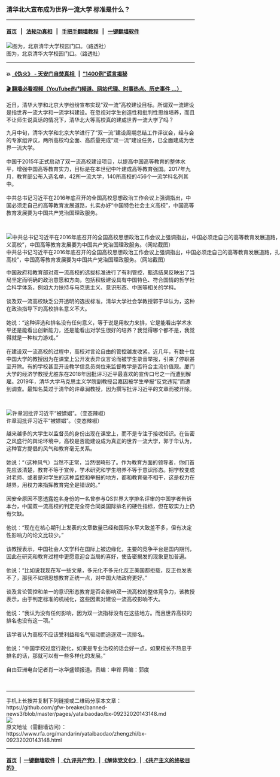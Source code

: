 ### 清华北大宣布成为世界一流大学  标准是什么？
------------------------

#### [首页](https://github.com/gfw-breaker/banned-news3/blob/master/README.md) &nbsp;&nbsp;|&nbsp;&nbsp; [法轮功真相](https://github.com/begood0513/basic/blob/master/README.md)  &nbsp;&nbsp;|&nbsp;&nbsp; [手把手翻墙教程](https://github.com/gfw-breaker/guides/wiki)  &nbsp;&nbsp;|&nbsp;&nbsp; [一键翻墙软件](https://github.com/gfw-breaker/nogfw/blob/master/README.md)  



<div id="headerimg">
 <img alt="图为，北京清华大学校园门口。（路透社）" src="https://www.rfa.org/mandarin/yataibaodao/zhengzhi/bx-09232020143148.html/8da49af8-deb2-4719-81cb-d54d5ec96aff.jpeg/image" title="图为，北京清华大学校园门口。（路透社）"/>
 <div id="headerimgcontents">
  <div id="headerimgcaption">
   <span>
    图为，北京清华大学校园门口。（路透社）
   </span>
   <!-- zoomattribute -->
  </div>
  <!-- headerimgcaption -->
 </div>
 <!-- headerimagecontents -->
</div>

<hr/>


#### 💥 [《伪火》 - 天安门自焚真相 ](http://158.247.195.190:10000/videos/blog/weihuo.html)&nbsp; |&nbsp; [“1400例”谎言揭秘  ](http://158.247.195.190:10000/videos/blog/jiexi1400.html)

#### [ 🎬  翻墙必看视频（YouTube热门频道、网站代理、时事热点、历史事件 ...）](https://github.com/gfw-breaker/links/blob/master/banned.md)

<div id="storytext">
 <div>
  <div class="slot_header">
  </div>
 </div>
 <p>
  近日，清华大学和北京大学纷纷宣布实现“双一流”高校建设目标。所谓双一流建设是指世界一流大学和一流学科建设。在忽视对学生创造性和批判性思维培养，而且不让师生说真话的情况下，清华北大等高校真的建成世界一流大学了吗？
 </p>
 <p>
  九月中旬，清华大学和北京大学进行了“双一流”建设周期总结工作评议会，经与会的专家组评议，两所高校均全面、高质量完成“双一流”建设任务，已全面建成为世界一流大学。
  <br/>
  <br/>
  中国于2015年正式启动了双一流高校建设项目，以提高中国高等教育的整体水平，增强中国高等教育实力，目标是在本世纪中叶建成高等教育强国。2017年九月，教育部公布入选名单，42所一流大学，140所高校的456个一流学科名列其中。
  <br/>
  <br/>
  中共总书记习近平在2016年底召开的全国高校思想政治工作会议上强调指出，中国必须走自己的高等教育发展道路，扎实办好“中国特色社会主义高校”，中国高等教育发展要为中国共产党治国理政服务。
 </p>
 <p>
  <br/>
  <div class="image-inline captioned" style="width:904px;">
   <div style="width:904px;">
    <img alt="中共总书记习近平在2016年底召开的全国高校思想政治工作会议上强调指出，中国必须走自己的高等教育发展道路，扎实办好“中国特色社会主义高校”，中国高等教育发展要为中国共产党治国理政服务。（网站截图）" src="https://www.rfa.org/mandarin/yataibaodao/zhengzhi/bx-09232020143148.html/4.PNG" title="中共总书记习近平在2016年底召开的全国高校思想政治工作会议上强调指出，中国必须走自己的高等教育发展道路，扎实办好“中国特色社会主义高校”，中国高等教育发展要为中国共产党治国理政服务。（网站截图）"/>
   </div>
   <div class="image-caption">
    <span style="width:904px;">
     中共总书记习近平在2016年底召开的全国高校思想政治工作会议上强调指出，中国必须走自己的高等教育发展道路，扎实办好“中国特色社会主义高校”，中国高等教育发展要为中国共产党治国理政服务。（网站截图）
    </span>
    <span class="copyright">
    </span>
   </div>
  </div>
 </p>
 <p>
  中国政府和教育部对双一流高校的选拔标准进行了有利管控，甄选结果反映出了当局坚定而明确的政治意愿和方向，包括积极建设具有中国特色、符合国情的哲学社会科学体系，例如大力扶持与马克思主义、意识形态、中医等相关的学科。
  <br/>
  <br/>
  谈及双一流高校缺乏公开透明的选拔标准，清华大学社会学教授郭于华认为，这种在政治指导下的高校排名意义不大。
  <br/>
  <br/>
  她说：“这种评选和排名没有任何意义，等于说是用权力来排，它是能看出学术水平还是能看出创新能力，还是能看出对学生很好的培养？我觉得哪个都不是，我觉得就是一种权力游戏。”
  <br/>
  <br/>
  在建设双一流高校的过程中，高校对言论自由的管控越发收紧。近几年，有数十位中国大学的教授因为在课堂上公开发表异议言论而被学生录音举报，引来了停职甚至开除。有的学校甚至开设教学信息员岗位来监督教学是否符合主流价值观。厦门大学的经济学教授尤胜东在2018年因批评习近平最喜欢的宣传口号之一而遭到解雇。2019年，清华大学马克思主义学院副教授吕嘉因被学生举报“反党违宪”而遭到调查。最知名莫过于清华的许章润教授，因为撰写批评习近平的文章而被开除。
 </p>
 <p>
  <br/>
  <div class="image-inline captioned" style="width:1900px;">
   <div style="width:1900px;">
    <img alt="许章润批评习近平“被嫖娼”。（变态辣椒）" src="https://www.rfa.org/mandarin/biantailajiaomanhua/lj-07082020121222.html/1.jpg" title="许章润批评习近平“被嫖娼”。（变态辣椒）"/>
   </div>
   <div class="image-caption">
    <span style="width:1900px;">
     许章润批评习近平“被嫖娼”。（变态辣椒）
    </span>
    <span class="copyright">
    </span>
   </div>
  </div>
 </p>
 <p>
  越来越多的大学生以监督员的身份出现在课堂上，而不是专注于接收知识。在告密之风盛行的舆论环境中，高校是否能建设成为真正的世界一流大学，郭于华认为，这种官方提倡的风气和教育毫无关系。
  <br/>
  <br/>
  她说：“（这种风气）当然不正常，当然很畸形了。作为教育方面的领导者，你们首先应该清楚，教育不等于宣传，学术研究和学生培养不等于意识形态。把学校变成对老师、或者是对学生的这种监控和举报的地方，都和教育毫不相干，这是权力在越界，用权力来指挥教育完全是错误的。”
  <br/>
  <br/>
  因安全原因不愿透露姓名身份的一名曾参与QS世界大学排名评审的中国学者告诉本台，中国双一流高校的判定完全符合同类国际排名的硬性指标，但在软实力上仍有欠缺。
  <br/>
  <br/>
  他说：“现在在核心期刊上发表的文章数量已经和国际水平大致差不多，但有决定性影响力的论文比较少。”
  <br/>
  <br/>
  该教授表示，中国社会人文学科在国际上被边缘化，主要的竞争平台是国内期刊，因此在研究和教育过程中更愿意迎合当局的喜好，使告密揭发的现象更加普遍。
  <br/>
  <br/>
  他说：“比如说我现在写一些文章，多元化不多元化反正美国都拒载，反正也发表不了，那我不如把思想教育正统一点，对中国大陆政府更好。”
  <br/>
  <br/>
  谈及言论管控和单一的意识形态教育是否会影响双一流高校的整体竞争力，该教授表示，由于判定标准的机械化，这些因素对建设一流高校影响不大。
  <br/>
  <br/>
  他说：“我认为没有任何影响，因为双一流指标没有在这些地方。而且世界高校的排名也没有这一项。”
  <br/>
  <br/>
  该学者认为高校不应该受利益和名气驱动而追逐双一流排名。
  <br/>
  <br/>
  他说：“中国学校过度行政化，如果是专业治校的话会好一点。如果校长不热忠于排名的话，那就可以有一些多样化的发展。”
  <br/>
  <br/>
  自由亚洲电台记者肖一冰华盛顿报道。责编：申铧 网编：郭度
  <br/>
  <br/>
  <br/>
 </p>
</div>

<hr/>
手机上长按并复制下列链接或二维码分享本文章：<br/>
https://github.com/gfw-breaker/banned-news3/blob/master/pages/yataibaodao/bx-09232020143148.md <br/>
<a href='https://github.com/gfw-breaker/banned-news3/blob/master/pages/yataibaodao/bx-09232020143148.md'><img src='https://github.com/gfw-breaker/banned-news3/blob/master/pages/yataibaodao/bx-09232020143148.md.png'/></a> <br/>
原文地址（需翻墙访问）：https://www.rfa.org/mandarin/yataibaodao/zhengzhi/bx-09232020143148.html


------------------------
#### [首页](https://github.com/gfw-breaker/banned-news3/blob/master/README.md) &nbsp;|&nbsp; [一键翻墙软件](https://github.com/gfw-breaker/nogfw/blob/master/README.md) &nbsp;| [《九评共产党》](https://github.com/gfw-breaker/9ping.md/blob/master/README.md#九评之一评共产党是什么) | [《解体党文化》](https://github.com/gfw-breaker/jtdwh.md/blob/master/README.md) | [《共产主义的终极目的》](https://github.com/gfw-breaker/gczydzjmd.md/blob/master/README.md)


<img src='http://gfw-breaker.win/banned-news3/pages/yataibaodao/bx-09232020143148.md' width='0px' height='0px'/>